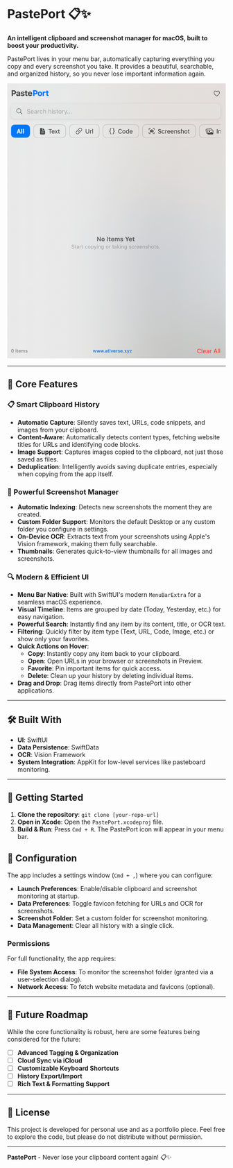 # PastePort 📋✨

**An intelligent clipboard and screenshot manager for macOS, built to boost your productivity.**

PastePort lives in your menu bar, automatically capturing everything you copy and every screenshot you take. It provides a beautiful, searchable, and organized history, so you never lose important information again.

![PastePort Screenshot](https://github.com/andrewtliem/PastePort/blob/main/Images/PastePort1.png)

---

## 🌟 Core Features

### 📋 Smart Clipboard History
- **Automatic Capture**: Silently saves text, URLs, code snippets, and images from your clipboard.
- **Content-Aware**: Automatically detects content types, fetching website titles for URLs and identifying code blocks.
- **Image Support**: Captures images copied to the clipboard, not just those saved as files.
- **Deduplication**: Intelligently avoids saving duplicate entries, especially when copying from the app itself.

### 📸 Powerful Screenshot Manager
- **Automatic Indexing**: Detects new screenshots the moment they are created.
- **Custom Folder Support**: Monitors the default Desktop or any custom folder you configure in settings.
- **On-Device OCR**: Extracts text from your screenshots using Apple's Vision framework, making them fully searchable.
- **Thumbnails**: Generates quick-to-view thumbnails for all images and screenshots.

### 🔍 Modern & Efficient UI
- **Menu Bar Native**: Built with SwiftUI's modern `MenuBarExtra` for a seamless macOS experience.
- **Visual Timeline**: Items are grouped by date (Today, Yesterday, etc.) for easy navigation.
- **Powerful Search**: Instantly find any item by its content, title, or OCR text.
- **Filtering**: Quickly filter by item type (Text, URL, Code, Image, etc.) or show only your favorites.
- **Quick Actions on Hover**:
    - **Copy**: Instantly copy any item back to your clipboard.
    - **Open**: Open URLs in your browser or screenshots in Preview.
    - **Favorite**: Pin important items for quick access.
    - **Delete**: Clean up your history by deleting individual items.
- **Drag and Drop**: Drag items directly from PastePort into other applications.

---

## 🛠️ Built With

- **UI**: SwiftUI
- **Data Persistence**: SwiftData
- **OCR**: Vision Framework
- **System Integration**: AppKit for low-level services like pasteboard monitoring.

---

## 🚀 Getting Started

1.  **Clone the repository**: `git clone [your-repo-url]`
2.  **Open in Xcode**: Open the `PastePort.xcodeproj` file.
3.  **Build & Run**: Press `Cmd + R`. The PastePort icon will appear in your menu bar.

## 🔧 Configuration

The app includes a settings window (`Cmd + ,`) where you can configure:
- **Launch Preferences**: Enable/disable clipboard and screenshot monitoring at startup.
- **Data Preferences**: Toggle favicon fetching for URLs and OCR for screenshots.
- **Screenshot Folder**: Set a custom folder for screenshot monitoring.
- **Data Management**: Clear all history with a single click.

### Permissions
For full functionality, the app requires:
- **File System Access**: To monitor the screenshot folder (granted via a user-selection dialog).
- **Network Access**: To fetch website metadata and favicons (optional).

---

## 🎯 Future Roadmap

While the core functionality is robust, here are some features being considered for the future:

- [ ] **Advanced Tagging & Organization**
- [ ] **Cloud Sync via iCloud**
- [ ] **Customizable Keyboard Shortcuts**
- [ ] **History Export/Import**
- [ ] **Rich Text & Formatting Support**

---

## 📄 License

This project is developed for personal use and as a portfolio piece. Feel free to explore the code, but please do not distribute without permission.

---

**PastePort** - Never lose your clipboard content again! 📋✨
